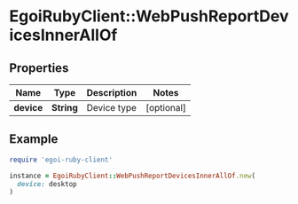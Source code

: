 # EgoiRubyClient::WebPushReportDevicesInnerAllOf

## Properties

| Name | Type | Description | Notes |
| ---- | ---- | ----------- | ----- |
| **device** | **String** | Device type | [optional] |

## Example

```ruby
require 'egoi-ruby-client'

instance = EgoiRubyClient::WebPushReportDevicesInnerAllOf.new(
  device: desktop
)
```


